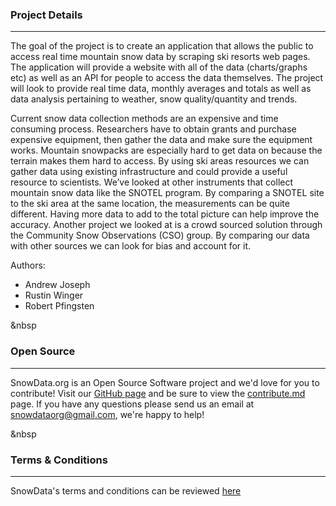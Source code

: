 ### Project Details
***

The goal of the project is to create an application that allows the public
to access real time mountain snow data by scraping ski resorts web pages.
The application will provide a website with all of the data (charts/graphs etc)
as well as an API for people to access the data themselves. The project will look
to provide real time data, monthly averages and totals as well as data analysis
pertaining to weather, snow quality/quantity and trends.

Current snow data collection methods are an expensive and time consuming process.
Researchers have to obtain grants and purchase expensive equipment, then gather 
the data and make sure the equipment works. Mountain snowpacks are especially hard
to get data on because the terrain makes them hard to access. By using ski areas 
resources we can gather data using existing infrastructure and could provide a useful
resource to scientists. We’ve looked at other instruments that collect mountain snow data
like the SNOTEL program. By comparing a SNOTEL site to the ski area at the same location,
the measurements can be quite different. Having more data to add to the total picture can
help improve the accuracy. Another project we looked at is a crowd sourced solution through 
the Community Snow Observations (CSO) group. By comparing our data with other sources 
we can look for bias and account for it.

Authors:
 - Andrew Joseph
 - Rustin Winger
 - Robert Pfingsten

&nbsp

### Open Source
***

SnowData.org is an Open Source Software project and we'd love for you to contribute! Visit our [GitHub page](https://github.com/aj-medianet/snowdata.org) and be sure to view the [contribute.md](https://github.com/aj-medianet/snowdata.org/blob/master/contribute.md) page. If you have any questions please send us an email at [snowdataorg@gmail.com](mailto:snowdataorg@gmail.com), we're happy to help!

&nbsp
### Terms & Conditions
***

SnowData's terms and conditions can be reviewed [here](/tc)